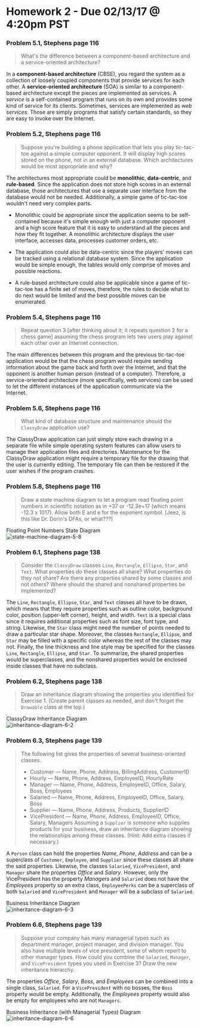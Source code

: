 # Homework 2 - Due 02/13/17 @ 4:20pm PST

### Problem 5.1, Stephens page 116
> What's the difference between a component-based architecture and a service-oriented architecture?

In a __component-based architecture__ (CBSE), you regard the system as a collection of loosely coupled components that provide services for each other. A __service-oriented architecture__ (SOA) is similar to a component-based architecture except the pieces are implemented as services. A _service_ is a self-contained program that runs on its own and provides some kind of service for its clients. Sometimes, services are implemented as _web services_. Those are simply programs that satisfy certain standards, so they are easy to invoke over the Internet.

### Problem 5.2, Stephens page 116
> Suppose you're building a phone application that lets you play tic-tac-toe against a simple computer opponent. It will display high scores stored on the phone, not in an external database. Which architectures would be most appropriate and why?

The architectures most appropriate could be __monolithic__, __data-centric__, and __rule-based__. Since the application does not store high scores in an external database, those architectures that use a separate user interface from the database would not be needed. Additionally, a simple game of tic-tac-toe wouldn't need very complex parts.

- Monolithic could be appropriate since the application seems to be self-contained because it's simple enough with just a computer opponent and a high score feature that it is easy to understand all the pieces and how they fit together. A monolithic architecture displays the user interface, accesses data, processes customer orders, etc.

- The application could also be data-centric since the players' moves can be tracked using a relational database system. Since the application would be simple enough, the tables would only comprise of moves and possible reactions.

- A rule-based architecture could also be applicable since a game of tic-tac-toe has a finite set of moves, therefore, the rules to decide what to do next would be limited and the best possible moves can be enumerated.

### Problem 5.4, Stephens page 116
> Repeat question 3 [after thinking about it; it repeats question 2 for a chess game] assuming the chess program lets two users play against each other over an Internet connection.

The main differences between this program and the previous tic-tac-toe application would be that the chess program would require sending information about the game back and forth over the Internet, and that the opponent is another human person (instead of a computer). Therefore, a service-oriented architecture (more specifically, web services) can be used to let the different instances of the application communicate via the Internet.

### Problem 5.6, Stephens page 116
> What kind of database structure and maintenance should the ```ClassyDraw``` application use?

The ClassyDraw application can just simply store each drawing in a separate file while simple operating system features can allow users to manage their application files and directories. Maintenance for the ClassyDraw application might require a temporary file for the drawing that the user is currently editing. The temporary file can then be restored if the user wishes if the program crashes.

### Problem 5.8, Stephens page 116
> Draw a state machine diagram to let a program read floating point numbers in scientific notation as in +37 or -12.3e+17 (which means -12.3 x 1017). Allow both E and e for the exponent symbol. [Jeez, is this like Dr. Dorin's DFAs, or what???]

Floating Point Numbers State Diagram <br>
![state-machine-diagram-5-8](images/state-machine-diagram-HW2-5.8.png "Floating Point Numbers (Click to expand)")

### Problem 6.1, Stephens page 138
> Consider the ```ClassyDraw``` classes ```Line```, ```Rectangle```, ```Ellipse```, ```Star```, and ```Text```. What properties do these classes all share? What properties do they not share? Are there any properties shared by some classes and not others? Where should the shared and nonshared properties be implemented?

The ```Line```, ```Rectangle```, ```Ellipse```, ```Star```, and ```Text``` classes all have to be drawn, which means that they require properties such as outline color, background color, position (upper-left corner), height, and width. ```Text``` is a special class since it requires additional properties such as font size, font type, and string. Likewise, the ```Star``` class might need the number of points needed to draw a particular star shape. Moreover, the classes ```Rectangle```, ```Ellipse```, and ```Star``` may be filled with a specific color whereas the rest of the classes may not. Finally, the line thickness and line style may be specified for the classes ```Line```, ```Rectangle```, ```Ellipse```, and ```Star```. To summarize, the shared properties would be superclasses, and the nonshared properties would be enclosed inside classes that have no subclass.

### Problem 6.2, Stephens page 138
> Draw an inheritance diagram showing the properties you identified for Exercise 1. (Create parent classes as needed, and don't forget the ```Drawable``` class at the top.)

ClassyDraw Inheritance Diagram <br>
![inheritance-diagram-6-2](images/inheritance-diagram-HW2-6.2.png "ClassyDraw")

### Problem 6.3, Stephens page 139
> The following list gives the properties of several business-oriented classes.
> * Customer — Name, Phone, Address, BillingAddress, CustomerID
> * Hourly — Name, Phone, Address, EmployeeID, HourlyRate
> * Manager — Name, Phone, Address, EmployeeID, Office, Salary, Boss, Employees
> * Salaried — Name, Phone, Address, EmployeeID, Office, Salary, Boss
> * Supplier — Name, Phone, Address, Products, SupplierID
> * VicePresident — Name, Phone, Address, EmployeeID, Office, Salary, Managers
> Assuming a ```Supplier``` is someone who supplies products for your business, draw an inheritance diagram showing the relationships among these classes. (Hint: Add extra classes if necessary.)

A ```Person``` class can hold the properties _Name_, _Phone_, _Address_ and can be a superclass of ```Customer```, ```Employee```, and ```Supplier``` since these classes all share the said properties. Likewise, the classes ```Salaried```, ```VicePresident```, and ```Manager``` share the properties _Office_ and _Salary_. However, only the VicePresident has the property _Managers_ and ```Salaried``` does not have the _Employees_ property so an extra class, ```EmployeePerks``` can be a superclass of both ```Salaried``` and ```VicePresident``` and ```Manager``` will be a subclass of ```Salaried```.

Business Inheritance Diagram <br>
![inheritance-diagram-6-3](images/inheritance-diagram-HW2-6.3.png "Business Inheritance")

### Problem 6.6, Stephens page 139
> Suppose your company has many managerial types such as department manager, project manager, and division manager. You also have multiple levels of vice president, some of whom report to other manager types. How could you combine the ```Salaried```, ```Manager```, and ```VicePresident``` types you used in Exercise 3? Draw the new inheritance hierarchy.

The properties _Office_, _Salary_, _Boss_, and _Employees_ can be combined into a single class, ```Salaried```. For a ```VicePresident``` with no bosses, the ```Boss``` property would be empty. Additionally, the _Employees_ property would also be empty for employees who are not ```Managers```.

Business Inheritance (with Managerial Types) Diagram
![inheritance-diagram-6-6](images/inheritance-diagram-HW2-6.6.png "Managerial Types")
